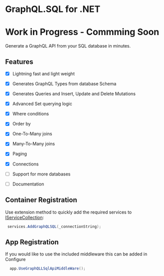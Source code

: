 # GraphQL.SQL for .NET

# Work in Progress - Commming Soon

Generate a GraphQL API from your SQL database in minutes.

## Features
-   [x] Lightning fast and light weight
-   [x] Generates GraphQL Types from database Schema
-   [x] Generates Queries and Insert, Update and Delete Mutations
-   [x] Advanced Set querying logic
-   [x] Where conditions
-   [x] Order by
-   [x] One-To-Many joins
-   [x] Many-To-Many joins
-   [x] Paging
-   [x] Connections
-   [ ] Support for more databases
-   [ ] Documentation


## Container Registration

Use extension method to quickly add the required services to [IServiceCollection](https://docs.microsoft.com/en-us/dotnet/api/microsoft.extensions.dependencyinjection.iservicecollection):



<!-- snippet: RegisterInContainer -->
<a id='snippet-registerincontainer'></a>
```cs
 services.AddGraphQLSQL(_connectionString);
```
## App Registration

If you would like to use the included middleware this can be added in Configure


<!-- snippet: RegisterInContainer -->
<a id='snippet-registerincontainer'></a>
```cs
  app.UseGraphQLLSqlApiMiddleWare();
```
